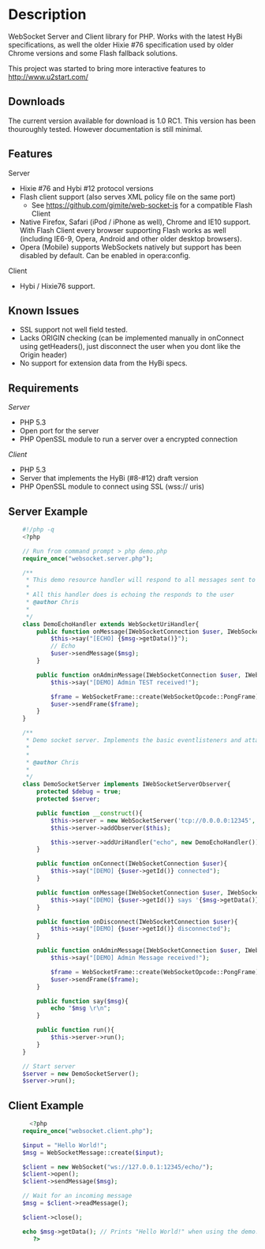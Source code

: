 Description
===========

WebSocket Server and Client library for PHP. Works with the latest HyBi specifications, as well the older Hixie #76 specification used by older Chrome versions and some Flash fallback solutions.

This project was started to bring more interactive features to http://www.u2start.com/

Downloads
---------
The current version available for download is 1.0 RC1. This version has been thouroughly tested. However documentation is still minimal. 

Features
---------
Server
  * Hixie #76 and Hybi #12 protocol versions
  * Flash client support (also serves XML policy file on the same port)
     * See https://github.com/gimite/web-socket-js for a compatible Flash Client
  * Native Firefox, Safari (iPod / iPhone as well), Chrome and IE10 support. With Flash Client every browser supporting Flash works as well (including IE6-9, Opera, Android and other older desktop browsers).
  * Opera (Mobile) supports WebSockets natively but support has been disabled by default. Can be enabled in opera:config.

Client
  * Hybi / Hixie76 support.


Known Issues
-------------
  * SSL support not well field tested.
  * Lacks ORIGIN checking (can be implemented manually in onConnect using getHeaders(), just disconnect the user when you dont like the Origin header)
  * No support for extension data from the HyBi specs.

Requirements
-------------
*Server*
 * PHP 5.3
 * Open port for the server
 * PHP OpenSSL module to run a server over a encrypted connection

*Client*
 * PHP 5.3
 * Server that implements the HyBi (#8-#12) draft version
 * PHP OpenSSL module to connect using SSL (wss:// uris)

Server Example
---------------
```php
	#!/php -q
	<?php

	// Run from command prompt > php demo.php
	require_once("websocket.server.php");

	/**
	 * This demo resource handler will respond to all messages sent to /echo/ on the socketserver below
	 *
	 * All this handler does is echoing the responds to the user
	 * @author Chris
	 *
	 */
	class DemoEchoHandler extends WebSocketUriHandler{
		public function onMessage(IWebSocketConnection $user, IWebSocketMessage $msg){
			$this->say("[ECHO] {$msg->getData()}");
			// Echo
			$user->sendMessage($msg);
		}

		public function onAdminMessage(IWebSocketConnection $user, IWebSocketMessage $obj){
			$this->say("[DEMO] Admin TEST received!");

			$frame = WebSocketFrame::create(WebSocketOpcode::PongFrame);
			$user->sendFrame($frame);
		}
	}

	/**
	 * Demo socket server. Implements the basic eventlisteners and attaches a resource handler for /echo/ urls.
	 *
	 *
	 * @author Chris
	 *
	 */
	class DemoSocketServer implements IWebSocketServerObserver{
		protected $debug = true;
		protected $server;

		public function __construct(){
			$this->server = new WebSocketServer('tcp://0.0.0.0:12345', 'superdupersecretkey');
			$this->server->addObserver($this);

			$this->server->addUriHandler("echo", new DemoEchoHandler());
		}

		public function onConnect(IWebSocketConnection $user){
			$this->say("[DEMO] {$user->getId()} connected");
		}

		public function onMessage(IWebSocketConnection $user, IWebSocketMessage $msg){
			$this->say("[DEMO] {$user->getId()} says '{$msg->getData()}'");
		}

		public function onDisconnect(IWebSocketConnection $user){
			$this->say("[DEMO] {$user->getId()} disconnected");
		}

		public function onAdminMessage(IWebSocketConnection $user, IWebSocketMessage $msg){
			$this->say("[DEMO] Admin Message received!");

			$frame = WebSocketFrame::create(WebSocketOpcode::PongFrame);
			$user->sendFrame($frame);
		}

		public function say($msg){
			echo "$msg \r\n";
		}

		public function run(){
			$this->server->run();
		}
	}

	// Start server
	$server = new DemoSocketServer();
	$server->run();
```

Client Example
---------------------
```php
      <?php
	require_once("websocket.client.php");

	$input = "Hello World!";
	$msg = WebSocketMessage::create($input);

	$client = new WebSocket("ws://127.0.0.1:12345/echo/");
	$client->open();
	$client->sendMessage($msg);

	// Wait for an incoming message
	$msg = $client->readMessage();

	$client->close();

	echo $msg->getData(); // Prints "Hello World!" when using the demo.php server
       ?>
```
